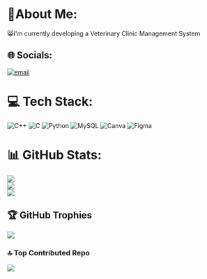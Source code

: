 # 🐣About Me:
😸I'm currently developing a Veterinary Clinic Management System


## 🌐 Socials:
[![email](https://img.shields.io/badge/Email-D14836?logo=gmail&logoColor=white)](mailto:mocsanaajman@gmail.com) 

# 💻 Tech Stack:
![C++](https://img.shields.io/badge/c++-%2300599C.svg?style=for-the-badge&logo=c%2B%2B&logoColor=white) ![C](https://img.shields.io/badge/c-%2300599C.svg?style=for-the-badge&logo=c&logoColor=white) ![Python](https://img.shields.io/badge/python-3670A0?style=for-the-badge&logo=python&logoColor=ffdd54) ![MySQL](https://img.shields.io/badge/mysql-4479A1.svg?style=for-the-badge&logo=mysql&logoColor=white) ![Canva](https://img.shields.io/badge/Canva-%2300C4CC.svg?style=for-the-badge&logo=Canva&logoColor=white) ![Figma](https://img.shields.io/badge/figma-%23F24E1E.svg?style=for-the-badge&logo=figma&logoColor=white)
# 📊 GitHub Stats:
![](https://github-readme-stats.vercel.app/api?username=Ajman0525&theme=gruvbox&hide_border=false&include_all_commits=true&count_private=false)<br/>
![](https://nirzak-streak-stats.vercel.app/?user=Ajman0525&theme=gruvbox&hide_border=false)<br/>
![](https://github-readme-stats.vercel.app/api/top-langs/?username=Ajman0525&theme=gruvbox&hide_border=false&include_all_commits=true&count_private=false&layout=compact)

## 🏆 GitHub Trophies
![](https://github-profile-trophy.vercel.app/?username=Ajman0525&theme=gruvbox&no-frame=false&no-bg=true&margin-w=4)

### 🔝 Top Contributed Repo
![](https://github-contributor-stats.vercel.app/api?username=Ajman0525&limit=5&theme=gruvbox&combine_all_yearly_contributions=true)

<!-- Proudly created with GPRM ( https://gprm.itsvg.in ) -->
